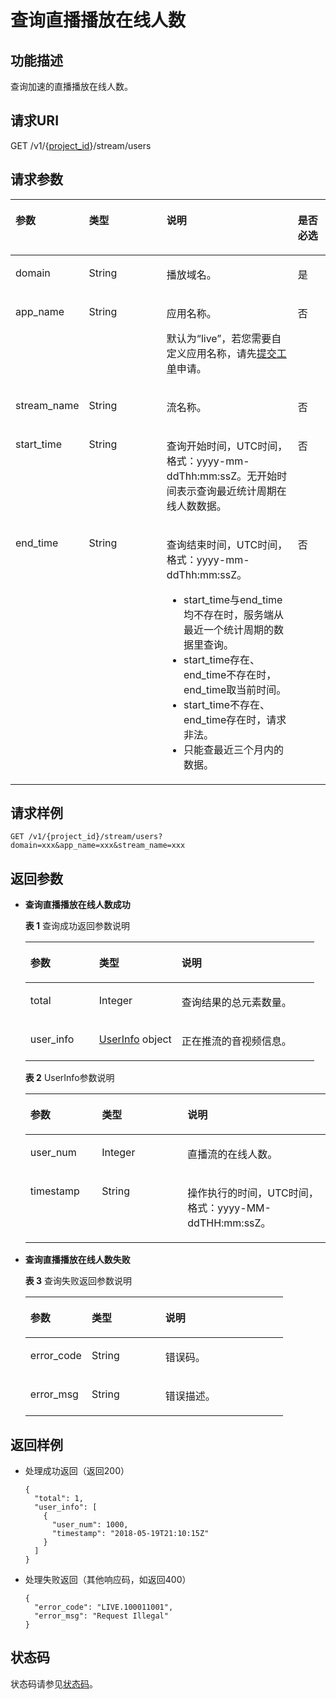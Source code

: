 # 查询直播播放在线人数<a name="ZH-CN_TOPIC_0171641329"></a>

## 功能描述<a name="section265669277150255"></a>

查询加速的直播播放在线人数。

## 请求URI<a name="section1659099368150255"></a>

GET /v1/\{[project\_id](获取项目ID.md)\}/stream/users

## 请求参数<a name="section1893298698150255"></a>

<a name="table1532716870150255"></a>
<table><thead align="left"><tr id="row2053299190150255"><th class="cellrowborder" valign="top" width="21.279999999999998%" id="mcps1.1.5.1.1"><p id="p1822687159150255"><a name="p1822687159150255"></a><a name="p1822687159150255"></a>参数</p>
</th>
<th class="cellrowborder" valign="top" width="25.53%" id="mcps1.1.5.1.2"><p id="p569724489150255"><a name="p569724489150255"></a><a name="p569724489150255"></a>类型</p>
</th>
<th class="cellrowborder" valign="top" width="42.55%" id="mcps1.1.5.1.3"><p id="p157293865150255"><a name="p157293865150255"></a><a name="p157293865150255"></a>说明</p>
</th>
<th class="cellrowborder" valign="top" width="10.639999999999999%" id="mcps1.1.5.1.4"><p id="p1492072688150255"><a name="p1492072688150255"></a><a name="p1492072688150255"></a>是否必选</p>
</th>
</tr>
</thead>
<tbody><tr id="row2097610790150255"><td class="cellrowborder" valign="top" width="21.279999999999998%" headers="mcps1.1.5.1.1 "><p id="p1507189009150255"><a name="p1507189009150255"></a><a name="p1507189009150255"></a>domain</p>
</td>
<td class="cellrowborder" valign="top" width="25.53%" headers="mcps1.1.5.1.2 "><p id="p638213019245"><a name="p638213019245"></a><a name="p638213019245"></a>String</p>
</td>
<td class="cellrowborder" valign="top" width="42.55%" headers="mcps1.1.5.1.3 "><p id="p1567975135150255"><a name="p1567975135150255"></a><a name="p1567975135150255"></a>播放域名。</p>
</td>
<td class="cellrowborder" valign="top" width="10.639999999999999%" headers="mcps1.1.5.1.4 "><p id="p1594029047150255"><a name="p1594029047150255"></a><a name="p1594029047150255"></a>是</p>
</td>
</tr>
<tr id="row168232118150255"><td class="cellrowborder" valign="top" width="21.279999999999998%" headers="mcps1.1.5.1.1 "><p id="p1495422022150255"><a name="p1495422022150255"></a><a name="p1495422022150255"></a>app_name</p>
</td>
<td class="cellrowborder" valign="top" width="25.53%" headers="mcps1.1.5.1.2 "><p id="p440863012243"><a name="p440863012243"></a><a name="p440863012243"></a>String</p>
</td>
<td class="cellrowborder" valign="top" width="42.55%" headers="mcps1.1.5.1.3 "><p id="p1487316810512"><a name="p1487316810512"></a><a name="p1487316810512"></a>应用名称。</p>
<p id="p1100670037150255"><a name="p1100670037150255"></a><a name="p1100670037150255"></a>默认为“live”，若您需要自定义应用名称，请先<a href="https://console.huaweicloud.com/ticket" target="_blank" rel="noopener noreferrer">提交工单</a>申请。</p>
</td>
<td class="cellrowborder" valign="top" width="10.639999999999999%" headers="mcps1.1.5.1.4 "><p id="p811125932150255"><a name="p811125932150255"></a><a name="p811125932150255"></a>否</p>
</td>
</tr>
<tr id="row1813051150255"><td class="cellrowborder" valign="top" width="21.279999999999998%" headers="mcps1.1.5.1.1 "><p id="p1542603551150255"><a name="p1542603551150255"></a><a name="p1542603551150255"></a>stream_name</p>
</td>
<td class="cellrowborder" valign="top" width="25.53%" headers="mcps1.1.5.1.2 "><p id="p1841183020246"><a name="p1841183020246"></a><a name="p1841183020246"></a>String</p>
</td>
<td class="cellrowborder" valign="top" width="42.55%" headers="mcps1.1.5.1.3 "><p id="p1771878164150255"><a name="p1771878164150255"></a><a name="p1771878164150255"></a>流名称。</p>
</td>
<td class="cellrowborder" valign="top" width="10.639999999999999%" headers="mcps1.1.5.1.4 "><p id="p133037961150255"><a name="p133037961150255"></a><a name="p133037961150255"></a>否</p>
</td>
</tr>
<tr id="row277061496150255"><td class="cellrowborder" valign="top" width="21.279999999999998%" headers="mcps1.1.5.1.1 "><p id="p780560272150255"><a name="p780560272150255"></a><a name="p780560272150255"></a>start_time</p>
</td>
<td class="cellrowborder" valign="top" width="25.53%" headers="mcps1.1.5.1.2 "><p id="p1941593014240"><a name="p1941593014240"></a><a name="p1941593014240"></a>String</p>
</td>
<td class="cellrowborder" valign="top" width="42.55%" headers="mcps1.1.5.1.3 "><p id="p662387867150255"><a name="p662387867150255"></a><a name="p662387867150255"></a>查询开始时间，UTC时间，格式：yyyy-mm-ddThh:mm:ssZ。无开始时间表示查询最近统计周期在线人数数据。</p>
</td>
<td class="cellrowborder" valign="top" width="10.639999999999999%" headers="mcps1.1.5.1.4 "><p id="p841640348150255"><a name="p841640348150255"></a><a name="p841640348150255"></a>否</p>
</td>
</tr>
<tr id="row1692141329150255"><td class="cellrowborder" valign="top" width="21.279999999999998%" headers="mcps1.1.5.1.1 "><p id="p1379323952150255"><a name="p1379323952150255"></a><a name="p1379323952150255"></a>end_time</p>
</td>
<td class="cellrowborder" valign="top" width="25.53%" headers="mcps1.1.5.1.2 "><p id="p7419113092411"><a name="p7419113092411"></a><a name="p7419113092411"></a>String</p>
</td>
<td class="cellrowborder" valign="top" width="42.55%" headers="mcps1.1.5.1.3 "><p id="p1419910615268"><a name="p1419910615268"></a><a name="p1419910615268"></a>查询结束时间，UTC时间，格式：yyyy-mm-ddThh:mm:ssZ。</p>
<a name="ul88424231262"></a><a name="ul88424231262"></a><ul id="ul88424231262"><li>start_time与end_time均不存在时，服务端从最近一个统计周期的数据里查询。</li><li>start_time存在、end_time不存在时，end_time取当前时间。</li><li>start_time不存在、end_time存在时，请求非法。</li><li>只能查最近三个月内的数据。</li></ul>
</td>
<td class="cellrowborder" valign="top" width="10.639999999999999%" headers="mcps1.1.5.1.4 "><p id="p1777660564150255"><a name="p1777660564150255"></a><a name="p1777660564150255"></a>否</p>
</td>
</tr>
</tbody>
</table>

## 请求样例<a name="section1412815350150255"></a>

```
GET /v1/{project_id}/stream/users?domain=xxx&app_name=xxx&stream_name=xxx

```

## 返回参数<a name="section785539367150255"></a>

-   **查询直播播放在线人数成功**

    **表 1**  查询成功返回参数说明

    <a name="table934357524150255"></a>
    <table><thead align="left"><tr id="row2113217387150255"><th class="cellrowborder" valign="top" width="23.810000000000002%" id="mcps1.2.4.1.1"><p id="p2043677183150255"><a name="p2043677183150255"></a><a name="p2043677183150255"></a>参数</p>
    </th>
    <th class="cellrowborder" valign="top" width="28.57%" id="mcps1.2.4.1.2"><p id="p694395027150255"><a name="p694395027150255"></a><a name="p694395027150255"></a>类型</p>
    </th>
    <th class="cellrowborder" valign="top" width="47.620000000000005%" id="mcps1.2.4.1.3"><p id="p229703005150255"><a name="p229703005150255"></a><a name="p229703005150255"></a>说明</p>
    </th>
    </tr>
    </thead>
    <tbody><tr id="row1516916640150255"><td class="cellrowborder" valign="top" width="23.810000000000002%" headers="mcps1.2.4.1.1 "><p id="p1338233587150255"><a name="p1338233587150255"></a><a name="p1338233587150255"></a>total</p>
    </td>
    <td class="cellrowborder" valign="top" width="28.57%" headers="mcps1.2.4.1.2 "><p id="p1454598111150255"><a name="p1454598111150255"></a><a name="p1454598111150255"></a>Integer</p>
    </td>
    <td class="cellrowborder" valign="top" width="47.620000000000005%" headers="mcps1.2.4.1.3 "><p id="p701028225150255"><a name="p701028225150255"></a><a name="p701028225150255"></a>查询结果的总元素数量。</p>
    </td>
    </tr>
    <tr id="row1033637981150255"><td class="cellrowborder" valign="top" width="23.810000000000002%" headers="mcps1.2.4.1.1 "><p id="p1635326178150255"><a name="p1635326178150255"></a><a name="p1635326178150255"></a>user_info</p>
    </td>
    <td class="cellrowborder" valign="top" width="28.57%" headers="mcps1.2.4.1.2 "><p id="p1335009533150255"><a name="p1335009533150255"></a><a name="p1335009533150255"></a><a href="#table1401560510150255">UserInfo</a> object</p>
    </td>
    <td class="cellrowborder" valign="top" width="47.620000000000005%" headers="mcps1.2.4.1.3 "><p id="p678402633150255"><a name="p678402633150255"></a><a name="p678402633150255"></a>正在推流的音视频信息。</p>
    </td>
    </tr>
    </tbody>
    </table>

    **表 2**  UserInfo参数说明

    <a name="table1401560510150255"></a>
    <table><thead align="left"><tr id="row1707178014150255"><th class="cellrowborder" valign="top" width="23.810000000000002%" id="mcps1.2.4.1.1"><p id="p1993301393150255"><a name="p1993301393150255"></a><a name="p1993301393150255"></a>参数</p>
    </th>
    <th class="cellrowborder" valign="top" width="28.57%" id="mcps1.2.4.1.2"><p id="p621854462150255"><a name="p621854462150255"></a><a name="p621854462150255"></a>类型</p>
    </th>
    <th class="cellrowborder" valign="top" width="47.620000000000005%" id="mcps1.2.4.1.3"><p id="p253250699150255"><a name="p253250699150255"></a><a name="p253250699150255"></a>说明</p>
    </th>
    </tr>
    </thead>
    <tbody><tr id="row1302040194150255"><td class="cellrowborder" valign="top" width="23.810000000000002%" headers="mcps1.2.4.1.1 "><p id="p412873217150255"><a name="p412873217150255"></a><a name="p412873217150255"></a>user_num</p>
    </td>
    <td class="cellrowborder" valign="top" width="28.57%" headers="mcps1.2.4.1.2 "><p id="p337122441150255"><a name="p337122441150255"></a><a name="p337122441150255"></a>Integer</p>
    </td>
    <td class="cellrowborder" valign="top" width="47.620000000000005%" headers="mcps1.2.4.1.3 "><p id="p1397971223150255"><a name="p1397971223150255"></a><a name="p1397971223150255"></a>直播流的在线人数。</p>
    </td>
    </tr>
    <tr id="row1056460108150255"><td class="cellrowborder" valign="top" width="23.810000000000002%" headers="mcps1.2.4.1.1 "><p id="p1863608917150255"><a name="p1863608917150255"></a><a name="p1863608917150255"></a>timestamp</p>
    </td>
    <td class="cellrowborder" valign="top" width="28.57%" headers="mcps1.2.4.1.2 "><p id="p376500989150255"><a name="p376500989150255"></a><a name="p376500989150255"></a>String</p>
    </td>
    <td class="cellrowborder" valign="top" width="47.620000000000005%" headers="mcps1.2.4.1.3 "><p id="p214949500150255"><a name="p214949500150255"></a><a name="p214949500150255"></a>操作执行的时间，UTC时间，格式：yyyy-MM-ddTHH:mm:ssZ。</p>
    </td>
    </tr>
    </tbody>
    </table>


-   **查询直播播放在线人数失败**

    **表 3**  查询失败返回参数说明

    <a name="table1365870310150255"></a>
    <table><thead align="left"><tr id="row594838013150255"><th class="cellrowborder" valign="top" width="23.810000000000002%" id="mcps1.2.4.1.1"><p id="p1145673865150255"><a name="p1145673865150255"></a><a name="p1145673865150255"></a>参数</p>
    </th>
    <th class="cellrowborder" valign="top" width="28.57%" id="mcps1.2.4.1.2"><p id="p1919322102150255"><a name="p1919322102150255"></a><a name="p1919322102150255"></a>类型</p>
    </th>
    <th class="cellrowborder" valign="top" width="47.620000000000005%" id="mcps1.2.4.1.3"><p id="p596481681150255"><a name="p596481681150255"></a><a name="p596481681150255"></a>说明</p>
    </th>
    </tr>
    </thead>
    <tbody><tr id="row108835849150255"><td class="cellrowborder" valign="top" width="23.810000000000002%" headers="mcps1.2.4.1.1 "><p id="p1821374579150255"><a name="p1821374579150255"></a><a name="p1821374579150255"></a>error_code</p>
    </td>
    <td class="cellrowborder" valign="top" width="28.57%" headers="mcps1.2.4.1.2 "><p id="p12546142192414"><a name="p12546142192414"></a><a name="p12546142192414"></a>String</p>
    </td>
    <td class="cellrowborder" valign="top" width="47.620000000000005%" headers="mcps1.2.4.1.3 "><p id="p1753437823150255"><a name="p1753437823150255"></a><a name="p1753437823150255"></a>错误码。</p>
    </td>
    </tr>
    <tr id="row552110657150255"><td class="cellrowborder" valign="top" width="23.810000000000002%" headers="mcps1.2.4.1.1 "><p id="p1357317735150255"><a name="p1357317735150255"></a><a name="p1357317735150255"></a>error_msg</p>
    </td>
    <td class="cellrowborder" valign="top" width="28.57%" headers="mcps1.2.4.1.2 "><p id="p11549642172412"><a name="p11549642172412"></a><a name="p11549642172412"></a>String</p>
    </td>
    <td class="cellrowborder" valign="top" width="47.620000000000005%" headers="mcps1.2.4.1.3 "><p id="p1813091578150255"><a name="p1813091578150255"></a><a name="p1813091578150255"></a>错误描述。</p>
    </td>
    </tr>
    </tbody>
    </table>


## 返回样例<a name="section1622002184150255"></a>

-   处理成功返回（返回200）

    ```
    {
      "total": 1,
      "user_info": [
        {
          "user_num": 1000,
          "timestamp": "2018-05-19T21:10:15Z"
        }
      ]
    }
    
    ```

-   处理失败返回（其他响应码，如返回400）

    ```
    {
      "error_code": "LIVE.100011001",
      "error_msg": "Request Illegal"
    }
    
    ```


## 状态码<a name="section3507628544"></a>

状态码请参见[状态码](状态码.md)。

